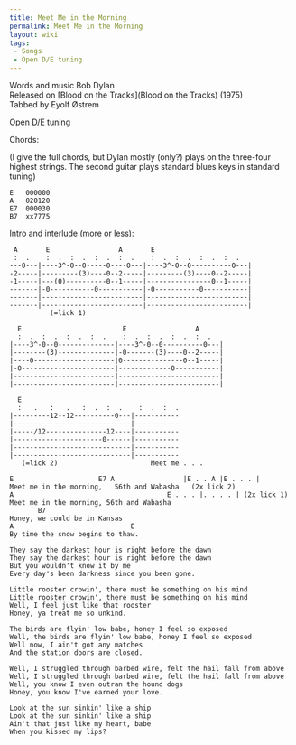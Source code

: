 ```yaml
---
title: Meet Me in the Morning
permalink: Meet Me in the Morning
layout: wiki
tags:
 - Songs
 - Open D/E tuning
---
```


Words and music Bob Dylan  
Released on [Blood on the Tracks](Blood on the Tracks)
(1975)  
Tabbed by Eyolf Østrem

[Open D/E tuning](Help:Roadmaps#Open_tunings)

Chords:

(I give the full chords, but Dylan mostly (only?) plays on the
three-four highest strings. The second guitar plays standard blues keys
in standard tuning)

    E   000000
    A   020120
    E7  000030
    B7  xx7775

Intro and interlude (more or less):

     A       E                 A       E
     :  .    :  .  :  .  :  .  :  .    :  .  :  .  :  .  :  .
    ---0---|----3^-0--0-----0----0---|----3^-0--0----------0---|
    -2-----|---------(3)----0--2-----|---------(3)----0--2-----|
    -1-----|---(0)----------0--1-----|----------------0--1-----|
    -------|-0-----------0-----------|-0-----------0-----------|
    -------|-------------------------|-------------------------|
    -------|-------------------------|-------------------------|
              (=lick 1)

      E                         E                 A
      :  .  :  .  :  .  :  .    :  .  :  .  :  .  :  .
    |----3^-0--0--------------|----3^-0--0----------0---|
    |--------(3)--------------|-0-------(3)----0--2-----|
    |----0--------------------|0---------------0--1-----|
    |-0-----------------------|-------------0-----------|
    |-------------------------|-------------------------|
    |-------------------------|-------------------------|

      E
      :   .   :   .   :  .  :  .    :  .  :  .
    |---------12--12----------0---|-----------
    |-----------------------------|-----------
    |-----/12---------------12----|-----------
    |----------------------0------|-----------
    |-----------------------------|-----------
    |-----------------------------|-----------
       (=lick 2)                       Meet me . . .

    E                     E7 A                 |E . . A |E . . . |
    Meet me in the morning,   56th and Wabasha   (2x lick 2)
    A                                      E . . . |. . . . | (2x lick 1)
    Meet me in the morning, 56th and Wabasha
           B7
    Honey, we could be in Kansas
    A                             E
    By time the snow begins to thaw.

    They say the darkest hour is right before the dawn
    They say the darkest hour is right before the dawn
    But you wouldn't know it by me
    Every day's been darkness since you been gone.

    Little rooster crowin', there must be something on his mind
    Little rooster crowin', there must be something on his mind
    Well, I feel just like that rooster
    Honey, ya treat me so unkind.

    The birds are flyin' low babe, honey I feel so exposed
    Well, the birds are flyin' low babe, honey I feel so exposed
    Well now, I ain't got any matches
    And the station doors are closed.

    Well, I struggled through barbed wire, felt the hail fall from above
    Well, I struggled through barbed wire, felt the hail fall from above
    Well, you know I even outran the hound dogs
    Honey, you know I've earned your love.

    Look at the sun sinkin' like a ship
    Look at the sun sinkin' like a ship
    Ain't that just like my heart, babe
    When you kissed my lips?
